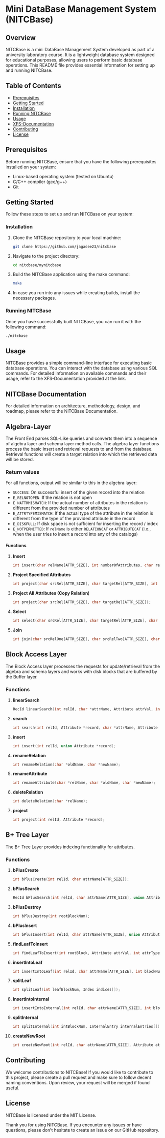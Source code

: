 # Mini DataBase Management System (NITCBase)

## Overview
NITCBase is a mini DataBase Management System developed as part of a university laboratory course. It is a lightweight database system designed for educational purposes, allowing users to perform basic database operations. This README file provides essential information for setting up and running NITCBase.

## Table of Contents
- [Prerequisites](#prerequisites)
- [Getting Started](#getting-started)
- [Installation](#installation)
- [Running NITCBase](#running-nitcbase)
- [Usage](#usage)
- [XFS-Documentation](#xfs-documentation)
- [Contributing](#contributing)
- [License](#license)

## Prerequisites
Before running NITCBase, ensure that you have the following prerequisites installed on your system:
- Linux-based operating system (tested on Ubuntu)
- C/C++ compiler (gcc/g++)
- Git

## Getting Started
Follow these steps to set up and run NITCBase on your system:

### Installation
1. Clone the NITCBase repository to your local machine:
    ```bash
    git clone https://github.com/jagadee23/nitcbase
    ```

2. Navigate to the project directory:
    ```bash
    cd nitcbase/mynitcbase
    ```

3. Build the NITCBase application using the make command:
    ```bash
    make
    ```

4. In case you run into any issues while creating builds, install the necessary packages.

### Running NITCBase
Once you have successfully built NITCBase, you can run it with the following command:
```bash
./nitcbase
```

## Usage
NITCBase provides a simple command-line interface for executing basic database operations. You can interact with the database using various SQL commands. For detailed information on available commands and their usage, refer to the XFS-Documentation provided at the link.

## NITCBase Documentation
For detailed information on architecture, methodology, design, and roadmap, please refer to the NITCBase Documentation.

## Algebra-Layer
The Front End parses SQL-Like queries and converts them into a sequence of algebra layer and schema layer method calls. The algebra layer functions process the basic insert and retrieval requests to and from the database. Retrieval functions will create a target relation into which the retrieved data will be stored.

### Return values
For all functions, output will be similar to this in the algebra layer:
- `SUCCESS`: On successful insert of the given record into the relation
- `E_RELNOTOPEN`: If the relation is not open
- `E_NATTRMISMATCH`: If the actual number of attributes in the relation is different from the provided number of attributes
- `E_ATTRTYPEMISMATCH`: If the actual type of the attribute in the relation is different from the type of the provided attribute in the record
- `E_DISKFULL`: If disk space is not sufficient for inserting the record / index
- `E_NOTPERMITTED`: If `relName` is either `RELATIONCAT` or `ATTRIBUTECAT` (i.e., when the user tries to insert a record into any of the catalogs)

#### Functions

1. **Insert**
    ```c
    int insert(char relName[ATTR_SIZE], int numberOfAttributes, char record[][ATTR_SIZE]);
    ```

2. **Project Specified Attributes**
    ```c
    int project(char srcRel[ATTR_SIZE], char targetRel[ATTR_SIZE], int tar_nAttrs, char tar_Attrs[][ATTR_SIZE]);
    ```

3. **Project All Attributes (Copy Relation)**
    ```c
    int project(char srcRel[ATTR_SIZE], char targetRel[ATTR_SIZE]);
    ```

4. **Select**
    ```c
    int select(char srcRel[ATTR_SIZE], char targetRel[ATTR_SIZE], char attr[ATTR_SIZE], int op, char strVal[ATTR_SIZE]);
    ```

5. **Join**
    ```c
    int join(char srcRelOne[ATTR_SIZE], char srcRelTwo[ATTR_SIZE], char targetRel[ATTR_SIZE], char attrOne[ATTR_SIZE], char attrTwo[ATTR_SIZE]);
    ```

## Block Access Layer
The Block Access layer processes the requests for update/retrieval from the algebra and schema layers and works with disk blocks that are buffered by the Buffer layer.

### Functions

1. **linearSearch**
    ```c
    RecId linearSearch(int relId, char *attrName, Attribute attrVal, int op);
    ```

2. **search**
    ```c
    int search(int relId, Attribute *record, char *attrName, Attribute attrVal, int op);
    ```

3. **insert**
    ```c
    int insert(int relId, union Attribute *record);
    ```

4. **renameRelation**
    ```c
    int renameRelation(char *oldName, char *newName);
    ```

5. **renameAttribute**
    ```c
    int renameAttribute(char *relName, char *oldName, char *newName);
    ```

6. **deleteRelation**
    ```c
    int deleteRelation(char *relName);
    ```

7. **project**
    ```c
    int project(int relId, Attribute *record);
    ```

## B+ Tree Layer
The B+ Tree Layer provides indexing functionality for attributes.

### Functions

1. **bPlusCreate**
    ```c
    int bPlusCreate(int relId, char attrName[ATTR_SIZE]);
    ```

2. **bPlusSearch**
    ```c
    RecId bPlusSearch(int relId, char attrName[ATTR_SIZE], union Attribute attrVal, int op);
    ```

3. **bPlusDestroy**
    ```c
    int bPlusDestroy(int rootBlockNum);
    ```

4. **bPlusInsert**
    ```c
    int bPlusInsert(int relId, char attrName[ATTR_SIZE], union Attribute attrVal, RecId recordId);
    ```

5. **findLeafToInsert**
    ```c
    int findLeafToInsert(int rootBlock, Attribute attrVal, int attrType);
    ```

6. **insertIntoLeaf**
    ```c
    int insertIntoLeaf(int relId, char attrName[ATTR_SIZE], int blockNum, Index entry);
    ```

7. **splitLeaf**
    ```c
    int splitLeaf(int leafBlockNum, Index indices[]);
    ```

8. **insertIntoInternal**
    ```c
    int insertIntoInternal(int relId, char attrName[ATTR_SIZE], int blockNum, Index entry);
    ```

9. **splitInternal**
    ```c
    int splitInternal(int intBlockNum, InternalEntry internalEntries[]);
    ```

10. **createNewRoot**
    ```c
    int createNewRoot(int relId, char attrName[ATTR_SIZE], Attribute attrVal, int lChild, int rChild);
    ```

## Contributing
We welcome contributions to NITCBase! If you would like to contribute to this project, please create a pull request and make sure to follow decent naming conventions. Upon review, your request will be merged if found useful.

## License
NITCBase is licensed under the MIT License.

Thank you for using NITCBase. If you encounter any issues or have questions, please don't hesitate to create an issue on our GitHub repository.
